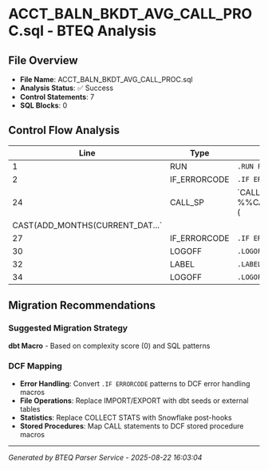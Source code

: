 # ACCT_BALN_BKDT_AVG_CALL_PROC.sql - BTEQ Analysis

## File Overview
- **File Name**: ACCT_BALN_BKDT_AVG_CALL_PROC.sql
- **Analysis Status**: ✅ Success
- **Control Statements**: 7
- **SQL Blocks**: 0

## Control Flow Analysis

| Line | Type | Statement |
|------|------|-----------|
| 1 | RUN | `.RUN FILE=${ETL_APP_BTEQ}/bteq_login.sql` |
| 2 | IF_ERRORCODE | `.IF ERRORCODE <> 0 THEN .GOTO EXITERR` |
| 24 | CALL_SP | `CALL %%CAD_PROD_MACRO%%.SP_CALC_AVRG_DAY_BALN_BKDT (
CAST(ADD_MONTHS(CURRENT_DAT...` |
| 27 | IF_ERRORCODE | `.IF ERRORCODE <> 0 THEN .GOTO EXITERR` |
| 30 | LOGOFF | `.LOGOFF` |
| 32 | LABEL | `.LABEL EXITERR` |
| 34 | LOGOFF | `.LOGOFF` |
## Migration Recommendations

### Suggested Migration Strategy
**dbt Macro** - Based on complexity score (0) and SQL patterns

### DCF Mapping
- **Error Handling**: Convert `.IF ERRORCODE` patterns to DCF error handling macros
- **File Operations**: Replace IMPORT/EXPORT with dbt seeds or external tables
- **Statistics**: Replace COLLECT STATS with Snowflake post-hooks
- **Stored Procedures**: Map CALL statements to DCF stored procedure macros

---

*Generated by BTEQ Parser Service - 2025-08-22 16:03:04*
